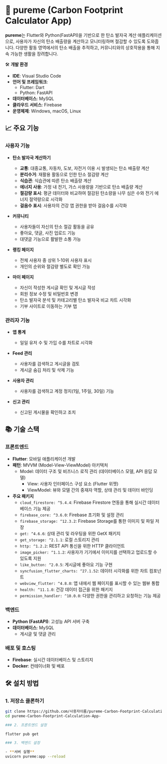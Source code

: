 # 🌿 pureme (Carbon Footprint Calculator App)

**pureme**는 Flutter와 Python(FastAPI)을 기반으로 한 탄소 발자국 계산 애플리케이션으로, 사용자가 자신의 탄소 배출량을 계산하고 모니터링하며 절감할 수 있도록 도와줍니다. 다양한 활동 영역에서의 탄소 배출을 추적하고, 커뮤니티와의 상호작용을 통해 지속 가능한 생활을 장려합니다.

🛠️ **개발 환경**

  - **IDE**: Visual Studio Code
  - **언어 및 프레임워크**:
  	- Flutter: Dart
  	- Python: FastAPI
  - **데이터베이스**: MySQL
  - **클라우드 서비스**: Firebase
  - **운영체제**: Windows, macOS, Linux
## 📈 주요 기능

### 사용자 기능

- **탄소 발자국 계산하기**
  - **교통**: 대중교통, 자동차, 도보, 자전거 이용 시 발생되는 탄소 배출량 계산
  - **분리수거**: 재활용 활동으로 인한 탄소 절감량 계산
  - **식습관**: 식습관에 따른 탄소 배출량 계산
  - **에너지 사용**: 가정 내 전기, 가스 사용량을 기반으로 탄소 배출량 계산
  - **절감량 표시**: 평균 데이터와 비교하여 절감된 탄소량을 나무 심은 수와 전기 에너지 절약량으로 시각화
  - **걸음수 표시**: 사용자의 건강 앱 권한을 받아 걸음수를 시각화

- **커뮤니티**
  - 사용자들이 자신의 탄소 절감 활동을 공유
  - 좋아요, 댓글, 사진 업로드 기능
  - 대댓글 기능으로 활발한 소통 가능

- **랭킹 페이지**
  - 전체 사용자 중 상위 1-10위 사용자 표시
  - 개인의 순위와 절감량 별도로 확인 가능

- **마이 페이지**
  - 자신이 작성한 게시글 확인 및 게시글 작성
  - 회원 정보 수정 및 비밀번호 변경
  - 탄소 발자국 분석 및 카테고리별 탄소 발자국 비교 차트 시각화
  - 기부 사이트로 이동하는 기부 탭

### 관리자 기능

- **앱 통계**
  - 일일 유저 수 및 가입 수를 차트로 시각화

- **Feed 관리**
  - 사용자를 검색하고 게시글을 검토
  - 게시글 숨김 처리 및 삭제 기능

- **사용자 관리**
  - 사용자를 검색하고 계정 정지(1일, 1주일, 30일) 기능

- **신고 관리**
  - 신고된 게시물을 확인하고 조치

## 📚 기술 스택

### 프론트엔드

- **Flutter**: 모바일 애플리케이션 개발
- **패턴**: MVVM (Model-View-ViewModel) 아키텍처
  -	Model: 데이터 구조 및 비즈니스 로직 관리 (데이터베이스 모델, API 응답 모델)
	-	View: 사용자 인터페이스 구성 요소 (Flutter 위젯)
	-	ViewModel: 뷰와 모델 간의 중재자 역할, 상태 관리 및 데이터 바인딩
- **주요 패키지**
  - `cloud_firestore: ^5.4.4`: Firebase Firestore 연동을 통해 실시간 데이터베이스 기능 제공
  - `firebase_core: ^3.6.0`: Firebase 초기화 및 설정 관리
  - `firebase_storage: ^12.3.2`: Firebase Storage를 통한 이미지 및 파일 저장
  - `get: ^4.6.6`: 상태 관리 및 라우팅을 위한 GetX 패키지
  - `get_storage: ^2.1.1`: 로컬 스토리지 관리
  - `http: ^1.2.2`: REST API 통신을 위한 HTTP 클라이언트
  - `image_picker: ^1.1.2`: 사용자가 기기에서 이미지를 선택하고 업로드할 수 있도록 지원
  - `like_button: ^2.0.5`: 게시글에 좋아요 기능 구현
  - `syncfusion_flutter_charts: ^27.1.52`: 데이터 시각화를 위한 차트 컴포넌트
  - `webview_flutter: ^4.8.0`: 앱 내에서 웹 페이지를 표시할 수 있는 웹뷰 통합
  - `health: ^11.1.0`: 건강 데이터 접근을 위한 패키지
  - `permission_handler: ^10.0.0`: 다양한 권한을 관리하고 요청하는 기능 제공

### 백엔드

- **Python (FastAPI)**: 고성능 API 서버 구축
- **데이터베이스**: MySQL
  - 게시글 및 댓글 관리

### 배포 및 호스팅

- **Firebase**: 실시간 데이터베이스 및 스토리지
- **Docker**: 컨테이너화 및 배포

## 🛠️ 설치 방법

### 1. 저장소 클론하기

```bash
git clone https://github.com/사용자이름/pureme-Carbon-Footprint-Calculation-App-.git
cd pureme-Carbon-Footprint-Calculation-App-

### 2. 프론트엔드 설정

flutter pub get

### 3. 백엔드 설정

- **서버 실행**
uvicorn pureme:app --reload 
